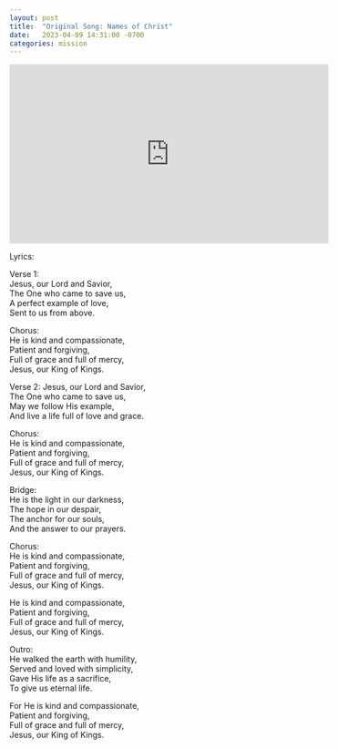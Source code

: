 ```yaml
---
layout: post
title:  "Original Song: Names of Christ"
date:   2023-04-09 14:31:00 -0700
categories: mission
---
```

<iframe width="560" height="315" src="https://www.youtube.com/embed/eJA9esZk_ig" title="YouTube video player" frameborder="0" allow="accelerometer; autoplay; clipboard-write; encrypted-media; gyroscope; picture-in-picture; web-share" allowfullscreen></iframe>

Lyrics:

Verse 1:  
Jesus, our Lord and Savior,  
The One who came to save us,  
A perfect example of love,  
Sent to us from above.  

Chorus:  
He is kind and compassionate,  
Patient and forgiving,  
Full of grace and full of mercy,  
Jesus, our King of Kings.  

Verse 2:
Jesus, our Lord and Savior,  
The One who came to save us,  
May we follow His example,  
And live a life full of love and grace.  

Chorus:  
He is kind and compassionate,  
Patient and forgiving,  
Full of grace and full of mercy,  
Jesus, our King of Kings.  

Bridge:  
He is the light in our darkness,  
The hope in our despair,  
The anchor for our souls,  
And the answer to our prayers.  

Chorus:  
He is kind and compassionate,  
Patient and forgiving,  
Full of grace and full of mercy,  
Jesus, our King of Kings.  

He is kind and compassionate,  
Patient and forgiving,  
Full of grace and full of mercy,  
Jesus, our King of Kings.  

Outro:  
He walked the earth with humility,  
Served and loved with simplicity,  
Gave His life as a sacrifice,  
To give us eternal life.  

For He is kind and compassionate,  
Patient and forgiving,  
Full of grace and full of mercy,  
Jesus, our King of Kings.  